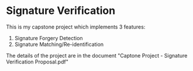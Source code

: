 # Signature Verification
This is my capstone project which implements 3 features:
1) Signature Forgery Detection
2) Signature Matching/Re-identification

The details of the project are in the document "Captone Project - Signature Verification Proposal.pdf"
